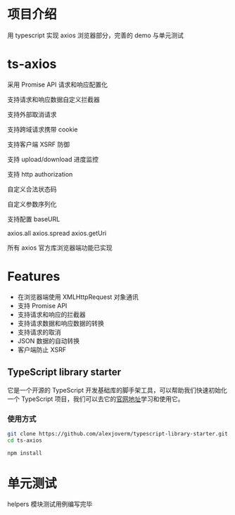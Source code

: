 # 项目介绍
用 typescript 实现 axios 浏览器部分，完善的 demo 与单元测试

# ts-axios
采用 Promise API
请求和响应配置化

支持请求和响应数据自定义拦截器

支持外部取消请求

支持跨域请求携带 cookie

支持客户端 XSRF 防御

支持 upload/download 进度监控

支持 http authorization

自定义合法状态码

自定义参数序列化

支持配置 baseURL

axios.all axios.spread axios.getUri

所有 axios 官方库浏览器端功能已实现

# Features

- 在浏览器端使用 XMLHttpRequest 对象通讯
- 支持 Promise API
- 支持请求和响应的拦截器
- 支持请求数据和响应数据的转换
- 支持请求的取消
- JSON 数据的自动转换
- 客户端防止 XSRF

## TypeScript library starter

它是一个开源的 TypeScript 开发基础库的脚手架工具，可以帮助我们快速初始化一个 TypeScript 项目，我们可以去它的[官网地址](https://github.com/alexjoverm/typescript-library-starter)学习和使用它。

### 使用方式

```bash
git clone https://github.com/alexjoverm/typescript-library-starter.git ts-axios
cd ts-axios

npm install
```

# 单元测试
helpers 模块测试用例编写完毕